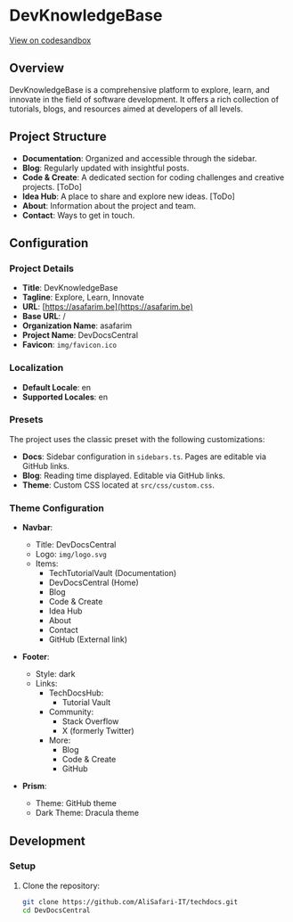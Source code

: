 # DevKnowledgeBase

[View on codesandbox](https://asafarim.com/)

## Overview

DevKnowledgeBase is a comprehensive platform to explore, learn, and innovate in the field of software development. It offers a rich collection of tutorials, blogs, and resources aimed at developers of all levels.

## Project Structure

- **Documentation**: Organized and accessible through the sidebar.
- **Blog**: Regularly updated with insightful posts.
- **Code & Create**: A dedicated section for coding challenges and creative projects. [ToDo]
- **Idea Hub**: A place to share and explore new ideas. [ToDo]
- **About**: Information about the project and team.
- **Contact**: Ways to get in touch.

## Configuration

### Project Details

- **Title**: DevKnowledgeBase
- **Tagline**: Explore, Learn, Innovate
- **URL**: [https://asafarim.be](https://asafarim.be)
- **Base URL**: /
- **Organization Name**: asafarim
- **Project Name**: DevDocsCentral
- **Favicon**: `img/favicon.ico`

### Localization

- **Default Locale**: en
- **Supported Locales**: en

### Presets

The project uses the classic preset with the following customizations:

- **Docs**: Sidebar configuration in `sidebars.ts`. Pages are editable via GitHub links.
- **Blog**: Reading time displayed. Editable via GitHub links.
- **Theme**: Custom CSS located at `src/css/custom.css`.

### Theme Configuration

- **Navbar**:

  - Title: DevDocsCentral
  - Logo: `img/logo.svg`
  - Items:
    - TechTutorialVault (Documentation)
    - DevDocsCentral (Home)
    - Blog
    - Code & Create
    - Idea Hub
    - About
    - Contact
    - GitHub (External link)

- **Footer**:

  - Style: dark
  - Links:
    - TechDocsHub:
      - Tutorial Vault
    - Community:
      - Stack Overflow
      - X (formerly Twitter)
    - More:
      - Blog
      - Code & Create
      - GitHub

- **Prism**:
  - Theme: GitHub theme
  - Dark Theme: Dracula theme

## Development

### Setup

1. Clone the repository:

   ```bash
   git clone https://github.com/AliSafari-IT/techdocs.git
   cd DevDocsCentral
   ```
